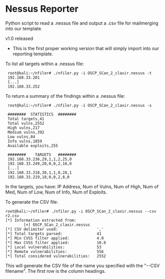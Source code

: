 # Nessus Reporter
Python script to read a .nessus file and output a .csv file for mailmerging into our template.

v1.0 released
 - This is the first proper working version that will simply import into our reporting template.

To list all targets within a .nessus file: 

     root@kali:~/nfiler# ./nfiler.py -i OSCP_SCan_2_claxir.nessus -t
     192.168.33.201
     [...]
     192.168.33.252

To return a summary of the findings within a .nessus file:

     root@kali:~/nfiler# ./nfiler.py -i OSCP_SCan_2_claxir.nessus -s
     
     ########  STATISTICS  ########
     Total targets,41
     Total vulns,2552
     High vulns,217
     Medium vulns,392
     Low vulns,84
     Info vulns,1859
     Available exploits,255
     
     ########    TARGETS   ########
     192.168.33.236,29,1,1,2,25,0
     192.168.33.249,20,0,0,2,18,0
     [...]
     192.168.33.218,30,1,1,0,28,1
     192.168.33.219,10,0,0,2,8,0

In the targets, you have: IP Address, Num of Vulns, Num of High, Num of Med, Num of Low, Num of Info, Num of Exploits.

To generate the CSV file:

    root@kali:~/nfiler# ./nfiler.py -i OSCP_SCan_2_claxir.nessus --csv r2.csv
    [*] Information extracted from:
            [+] OSCP_SCan_2_claxir.nessus
    [*] CSV delimiter used:                 ','
    [*] Total targets parsed:               41
    [*] Min CVSS filter applied:            4.0
    [*] Max CVSS filter applied:            10.0
    [*] Local vulnerabilities:              53
    [*] Remote vulnerabilities:             556
    [*] Total considered vulnerabilities:   2552

This will generate the CSV file of the name you specified with the "--CSV filename". The first row is the column headings.
